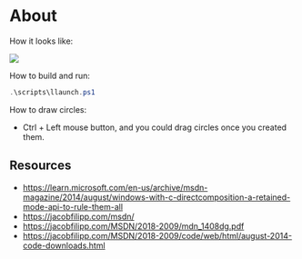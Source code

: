# About

How it looks like:

![](https://i.postimg.cc/6pC7RW6g/image.png)

How to build and run:

```powershell
.\scripts\llaunch.ps1
```

How to draw circles:

- Ctrl + Left mouse button, and you could drag circles once you created them.

## Resources

- <https://learn.microsoft.com/en-us/archive/msdn-magazine/2014/august/windows-with-c-directcomposition-a-retained-mode-api-to-rule-them-all>
- <https://jacobfilipp.com/msdn/>
- <https://jacobfilipp.com/MSDN/2018-2009/mdn_1408dg.pdf>
- <https://jacobfilipp.com/MSDN/2018-2009/code/web/html/august-2014-code-downloads.html>
